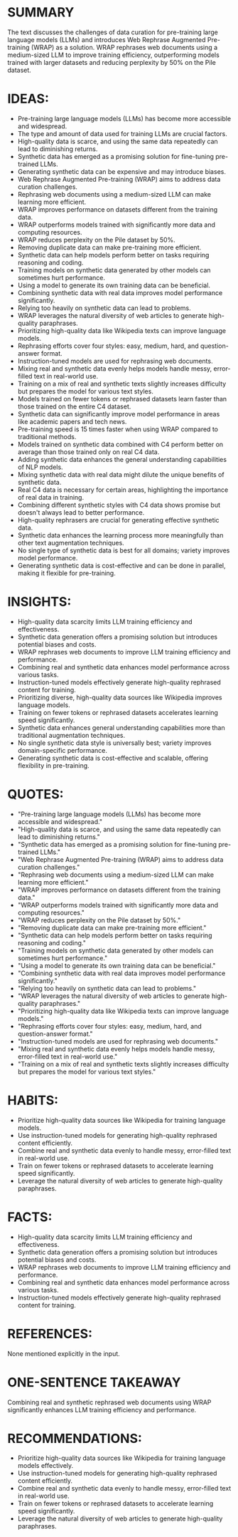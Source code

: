 # SUMMARY
The text discusses the challenges of data curation for pre-training large language models (LLMs) and introduces Web Rephrase Augmented Pre-training (WRAP) as a solution. WRAP rephrases web documents using a medium-sized LLM to improve training efficiency, outperforming models trained with larger datasets and reducing perplexity by 50% on the Pile dataset.

# IDEAS:
- Pre-training large language models (LLMs) has become more accessible and widespread.
- The type and amount of data used for training LLMs are crucial factors.
- High-quality data is scarce, and using the same data repeatedly can lead to diminishing returns.
- Synthetic data has emerged as a promising solution for fine-tuning pre-trained LLMs.
- Generating synthetic data can be expensive and may introduce biases.
- Web Rephrase Augmented Pre-training (WRAP) aims to address data curation challenges.
- Rephrasing web documents using a medium-sized LLM can make learning more efficient.
- WRAP improves performance on datasets different from the training data.
- WRAP outperforms models trained with significantly more data and computing resources.
- WRAP reduces perplexity on the Pile dataset by 50%.
- Removing duplicate data can make pre-training more efficient.
- Synthetic data can help models perform better on tasks requiring reasoning and coding.
- Training models on synthetic data generated by other models can sometimes hurt performance.
- Using a model to generate its own training data can be beneficial.
- Combining synthetic data with real data improves model performance significantly.
- Relying too heavily on synthetic data can lead to problems.
- WRAP leverages the natural diversity of web articles to generate high-quality paraphrases.
- Prioritizing high-quality data like Wikipedia texts can improve language models.
- Rephrasing efforts cover four styles: easy, medium, hard, and question-answer format.
- Instruction-tuned models are used for rephrasing web documents.
- Mixing real and synthetic data evenly helps models handle messy, error-filled text in real-world use.
- Training on a mix of real and synthetic texts slightly increases difficulty but prepares the model for various text styles.
- Models trained on fewer tokens or rephrased datasets learn faster than those trained on the entire C4 dataset.
- Synthetic data can significantly improve model performance in areas like academic papers and tech news.
- Pre-training speed is 15 times faster when using WRAP compared to traditional methods.
- Models trained on synthetic data combined with C4 perform better on average than those trained only on real C4 data.
- Adding synthetic data enhances the general understanding capabilities of NLP models.
- Mixing synthetic data with real data might dilute the unique benefits of synthetic data.
- Real C4 data is necessary for certain areas, highlighting the importance of real data in training.
- Combining different synthetic styles with C4 data shows promise but doesn't always lead to better performance.
- High-quality rephrasers are crucial for generating effective synthetic data.
- Synthetic data enhances the learning process more meaningfully than other text augmentation techniques.
- No single type of synthetic data is best for all domains; variety improves model performance.
- Generating synthetic data is cost-effective and can be done in parallel, making it flexible for pre-training.

# INSIGHTS:
- High-quality data scarcity limits LLM training efficiency and effectiveness.
- Synthetic data generation offers a promising solution but introduces potential biases and costs.
- WRAP rephrases web documents to improve LLM training efficiency and performance.
- Combining real and synthetic data enhances model performance across various tasks.
- Instruction-tuned models effectively generate high-quality rephrased content for training.
- Prioritizing diverse, high-quality data sources like Wikipedia improves language models.
- Training on fewer tokens or rephrased datasets accelerates learning speed significantly.
- Synthetic data enhances general understanding capabilities more than traditional augmentation techniques.
- No single synthetic data style is universally best; variety improves domain-specific performance.
- Generating synthetic data is cost-effective and scalable, offering flexibility in pre-training.

# QUOTES:
- "Pre-training large language models (LLMs) has become more accessible and widespread."
- "High-quality data is scarce, and using the same data repeatedly can lead to diminishing returns."
- "Synthetic data has emerged as a promising solution for fine-tuning pre-trained LLMs."
- "Web Rephrase Augmented Pre-training (WRAP) aims to address data curation challenges."
- "Rephrasing web documents using a medium-sized LLM can make learning more efficient."
- "WRAP improves performance on datasets different from the training data."
- "WRAP outperforms models trained with significantly more data and computing resources."
- "WRAP reduces perplexity on the Pile dataset by 50%."
- "Removing duplicate data can make pre-training more efficient."
- "Synthetic data can help models perform better on tasks requiring reasoning and coding."
- "Training models on synthetic data generated by other models can sometimes hurt performance."
- "Using a model to generate its own training data can be beneficial."
- "Combining synthetic data with real data improves model performance significantly."
- "Relying too heavily on synthetic data can lead to problems."
- "WRAP leverages the natural diversity of web articles to generate high-quality paraphrases."
- "Prioritizing high-quality data like Wikipedia texts can improve language models."
- "Rephrasing efforts cover four styles: easy, medium, hard, and question-answer format."
- "Instruction-tuned models are used for rephrasing web documents."
- "Mixing real and synthetic data evenly helps models handle messy, error-filled text in real-world use."
- "Training on a mix of real and synthetic texts slightly increases difficulty but prepares the model for various text styles."

# HABITS:
- Prioritize high-quality data sources like Wikipedia for training language models.
- Use instruction-tuned models for generating high-quality rephrased content efficiently.
- Combine real and synthetic data evenly to handle messy, error-filled text in real-world use.
- Train on fewer tokens or rephrased datasets to accelerate learning speed significantly.
- Leverage the natural diversity of web articles to generate high-quality paraphrases.

# FACTS:
- High-quality data scarcity limits LLM training efficiency and effectiveness.
- Synthetic data generation offers a promising solution but introduces potential biases and costs.
- WRAP rephrases web documents to improve LLM training efficiency and performance.
- Combining real and synthetic data enhances model performance across various tasks.
- Instruction-tuned models effectively generate high-quality rephrased content for training.

# REFERENCES:
None mentioned explicitly in the input.

# ONE-SENTENCE TAKEAWAY
Combining real and synthetic rephrased web documents using WRAP significantly enhances LLM training efficiency and performance.

# RECOMMENDATIONS:
- Prioritize high-quality data sources like Wikipedia for training language models effectively.
- Use instruction-tuned models for generating high-quality rephrased content efficiently.
- Combine real and synthetic data evenly to handle messy, error-filled text in real-world use.
- Train on fewer tokens or rephrased datasets to accelerate learning speed significantly.
- Leverage the natural diversity of web articles to generate high-quality paraphrases.